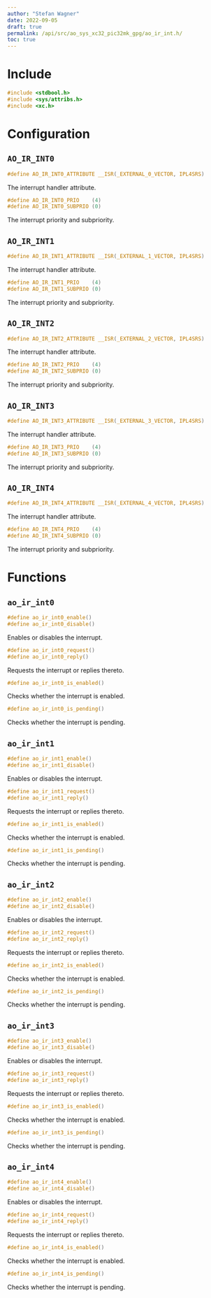 ```yaml
---
author: "Stefan Wagner"
date: 2022-09-05
draft: true
permalink: /api/src/ao_sys_xc32_pic32mk_gpg/ao_ir_int.h/
toc: true
---
```


# Include

```c
#include <stdbool.h>
#include <sys/attribs.h>
#include <xc.h>
```

# Configuration

## `AO_IR_INT0`

```c
#define AO_IR_INT0_ATTRIBUTE __ISR(_EXTERNAL_0_VECTOR, IPL4SRS)
```

The interrupt handler attribute.

```c
#define AO_IR_INT0_PRIO    (4)
#define AO_IR_INT0_SUBPRIO (0)
```

The interrupt priority and subpriority.

## `AO_IR_INT1`

```c
#define AO_IR_INT1_ATTRIBUTE __ISR(_EXTERNAL_1_VECTOR, IPL4SRS)
```

The interrupt handler attribute.

```c
#define AO_IR_INT1_PRIO    (4)
#define AO_IR_INT1_SUBPRIO (0)
```

The interrupt priority and subpriority.

## `AO_IR_INT2`

```c
#define AO_IR_INT2_ATTRIBUTE __ISR(_EXTERNAL_2_VECTOR, IPL4SRS)
```

The interrupt handler attribute.

```c
#define AO_IR_INT2_PRIO    (4)
#define AO_IR_INT2_SUBPRIO (0)
```

The interrupt priority and subpriority.

## `AO_IR_INT3`

```c
#define AO_IR_INT3_ATTRIBUTE __ISR(_EXTERNAL_3_VECTOR, IPL4SRS)
```

The interrupt handler attribute.

```c
#define AO_IR_INT3_PRIO    (4)
#define AO_IR_INT3_SUBPRIO (0)
```

The interrupt priority and subpriority.

## `AO_IR_INT4`

```c
#define AO_IR_INT4_ATTRIBUTE __ISR(_EXTERNAL_4_VECTOR, IPL4SRS)
```

The interrupt handler attribute.

```c
#define AO_IR_INT4_PRIO    (4)
#define AO_IR_INT4_SUBPRIO (0)
```

The interrupt priority and subpriority.

# Functions

## `ao_ir_int0`

```c
#define ao_ir_int0_enable()
#define ao_ir_int0_disable()
```

Enables or disables the interrupt.

```c
#define ao_ir_int0_request()
#define ao_ir_int0_reply()
```

Requests the interrupt or replies thereto.

```c
#define ao_ir_int0_is_enabled()
```

Checks whether the interrupt is enabled.

```c
#define ao_ir_int0_is_pending()
```

Checks whether the interrupt is pending.

## `ao_ir_int1`

```c
#define ao_ir_int1_enable()
#define ao_ir_int1_disable()
```

Enables or disables the interrupt.

```c
#define ao_ir_int1_request()
#define ao_ir_int1_reply()
```

Requests the interrupt or replies thereto.

```c
#define ao_ir_int1_is_enabled()
```

Checks whether the interrupt is enabled.

```c
#define ao_ir_int1_is_pending()
```

Checks whether the interrupt is pending.

## `ao_ir_int2`

```c
#define ao_ir_int2_enable()
#define ao_ir_int2_disable()
```

Enables or disables the interrupt.

```c
#define ao_ir_int2_request()
#define ao_ir_int2_reply()
```

Requests the interrupt or replies thereto.

```c
#define ao_ir_int2_is_enabled()
```

Checks whether the interrupt is enabled.

```c
#define ao_ir_int2_is_pending()
```

Checks whether the interrupt is pending.

## `ao_ir_int3`

```c
#define ao_ir_int3_enable()
#define ao_ir_int3_disable()
```

Enables or disables the interrupt.

```c
#define ao_ir_int3_request()
#define ao_ir_int3_reply()
```

Requests the interrupt or replies thereto.

```c
#define ao_ir_int3_is_enabled()
```

Checks whether the interrupt is enabled.

```c
#define ao_ir_int3_is_pending()
```

Checks whether the interrupt is pending.

## `ao_ir_int4`

```c
#define ao_ir_int4_enable()
#define ao_ir_int4_disable()
```

Enables or disables the interrupt.

```c
#define ao_ir_int4_request()
#define ao_ir_int4_reply()
```

Requests the interrupt or replies thereto.

```c
#define ao_ir_int4_is_enabled()
```

Checks whether the interrupt is enabled.

```c
#define ao_ir_int4_is_pending()
```

Checks whether the interrupt is pending.
